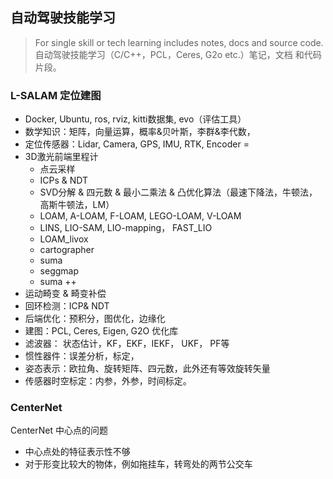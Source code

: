 
## 自动驾驶技能学习
> For single skill or tech learning includes notes, docs and source code.
> 自动驾驶技能学习（C/C++，PCL，Ceres, G2o etc.）笔记，文档 和代码片段。


### L-SALAM 定位建图
- Docker, Ubuntu, ros, rviz, kitti数据集, evo（评估工具）
- 数学知识：矩阵，向量运算，概率&贝叶斯，李群&李代数，
- 定位传感器：Lidar, Camera, GPS, IMU, RTK, Encoder =
- 3D激光前端里程计
    - 点云采样
    - ICPs & NDT 
    - SVD分解 & 四元数 & 最小二乘法 & 凸优化算法（最速下降法，牛顿法，高斯牛顿法，LM）
    - LOAM, A-LOAM, F-LOAM, LEGO-LOAM, V-LOAM
    - LINS, LIO-SAM, LIO-mapping， FAST_LIO
    - LOAM_livox
    - cartographer
    - suma
    - seggmap
    - suma ++
- 运动畸变 & 畸变补偿
- 回环检测：ICP& NDT
- 后端优化：预积分，图优化，边缘化
- 建图：PCL, Ceres, Eigen, G2O 优化库
- 滤波器： 状态估计，KF，EKF，IEKF， UKF， PF等
- 惯性器件：误差分析，标定，
- 姿态表示：欧拉角、旋转矩阵、四元数，此外还有等效旋转矢量
- 传感器时空标定：内参，外参，时间标定。


### CenterNet
CenterNet 中心点的问题
- 中心点处的特征表示性不够
- 对于形变比较大的物体，例如拖挂车，转弯处的两节公交车